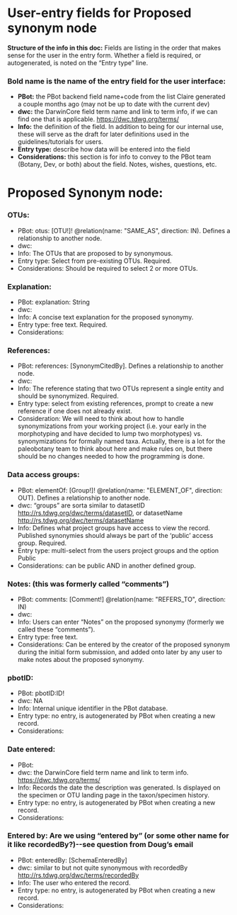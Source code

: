 # User-entry fields for Proposed synonym node

**Structure of the info in this doc:** Fields are listing in the order that makes sense for the user in the entry form. Whether a field is required, or autogenerated, is noted on the “Entry type” line.

### Bold name is the name of the entry field for the user interface: 
* **PBot:** the PBot backend field name+code from the list Claire generated a couple months ago (may not be up to date with the current dev)
* **dwc:** the DarwinCore field term name and link to term info, if we can find one that is applicable. https://dwc.tdwg.org/terms/ 
* **Info:** the definition of the field. In addition to being for our internal use, these will serve as the draft for later definitions used in the guidelines/tutorials for users. 
* **Entry type:** describe how data will be entered into the field
* **Considerations:** this section is for info to convey to the PBot team (Botany, Dev, or both) about the field. Notes, wishes, questions, etc. 


# Proposed Synonym node:

### OTUs:
* PBot: otus: [OTU!]! @relation(name: "SAME_AS", direction: IN). Defines a relationship to another node.
* dwc: 
* Info: The OTUs that are proposed to by synonymous.
* Entry type: Select from pre-existing OTUs. Required.
* Considerations: Should be required to select 2 or more OTUs. 

### Explanation:
* PBot: explanation: String
* dwc:  
* Info: A concise text explanation for the proposed synonymy. 
* Entry type: free text. Required. 
* Considerations: 


### References:
* PBot: references: [SynonymCitedBy]. Defines a relationship to another node.
* dwc:  
* Info: The reference stating that two OTUs represent a single entity and should be synonymized. Required.
* Entry type: select from existing references, prompt to create a new reference if one does not already exist. 
* Consideration: We will need to think about how to handle synonymizations from your working project (i.e. your early in the morphotyping and have decided to lump two morphotypes) vs. synonymizations for formally named taxa. Actually, there is a lot for the paleobotany team to think about here and make rules on, but there should be no changes needed to how the programming is done. 

### Data access groups:
* PBot: elementOf: [Group!]! @relation(name: "ELEMENT_OF", direction: OUT). Defines a relationship to another node.
* dwc:  “groups” are sorta similar to datasetID http://rs.tdwg.org/dwc/terms/datasetID, or datasetName http://rs.tdwg.org/dwc/terms/datasetName
* Info: Defines what project groups have access to view the record. Published synonymies should always be part of the ‘public’ access group. Required.
* Entry type: multi-select from the users project groups and the option Public
* Considerations: can be public AND in another defined group. 

### Notes: (this was formerly called “comments”)
* PBot: comments: [Comment!] @relation(name: "REFERS_TO", direction: IN)
* dwc:  
* Info: Users can enter “Notes” on the proposed synonymy (formerly we called these “comments”). 
* Entry type: free text.
* Considerations: Can be entered by the creator of the proposed synonym during the initial form submission, and added onto later by any user to make notes about the proposed synonymy.

### pbotID:
* PBot: pbotID:ID!
* dwc:  NA
* Info: Internal unique identifier in the PBot database. 
* Entry type: no entry, is autogenerated by PBot when creating a new record.
* Considerations: 

### Date entered: 
* PBot: 
* dwc: the DarwinCore field term name and link to term info. https://dwc.tdwg.org/terms/ 
* Info: Records the date the description was generated. Is displayed on the specimen or OTU landing page in the taxon/specimen history. 
* Entry type: no entry, is autogenerated by PBot when creating a new record.
* Considerations: 

### Entered by:  Are we using “entered by” (or some other name for it like recordedBy?)--see question from Doug’s email
* PBot: enteredBy: [SchemaEnteredBy]
* dwc: similar to but not quite synonymous with recordedBy http://rs.tdwg.org/dwc/terms/recordedBy
* Info: The user who entered the record.
* Entry type: no entry, is autogenerated by PBot when creating a new record.
* Considerations:
